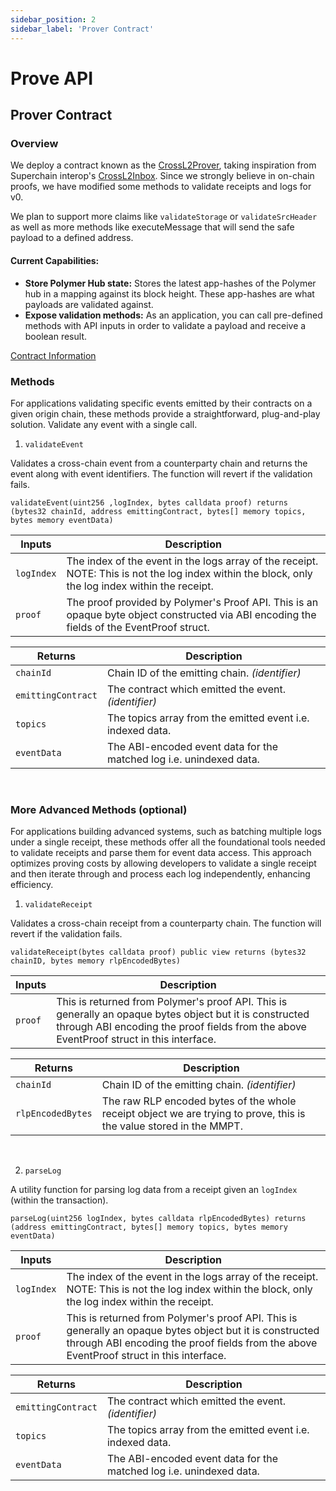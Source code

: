 ```yaml
---
sidebar_position: 2
sidebar_label: 'Prover Contract'
---
```


# Prove API

## Prover Contract

### Overview

We deploy a contract known as the [CrossL2Prover](https://github.com/open-ibc/vibc-core-smart-contracts/blob/5c0789a3706252b712987ab851ed09fd1205e2f8/contracts/interfaces/ICrossL2Prover.sol), taking inspiration from Superchain interop's [CrossL2Inbox](https://specs.optimism.io/interop/predeploys.html#crossl2inbox). Since we strongly believe in on-chain proofs, we have modified some methods to validate receipts and logs for v0.

We plan to support more claims like `validateStorage` or `validateSrcHeader` as well as more methods like executeMessage that will send the safe payload to a defined address.

#### Current Capabilities:

- **Store Polymer Hub state:** Stores the latest app-hashes of the Polymer hub in a mapping against its block height. These app-hashes are what payloads are validated against.
- **Expose validation methods:** As an application, you can call pre-defined methods with API inputs in order to validate a payload and receive a boolean result.

[Contract Information](https://docs.polymerlabs.org/docs/build/start/)

### Methods

For applications validating specific events emitted by their contracts on a given origin chain, these methods provide a straightforward, plug-and-play solution. Validate any event with a single call.

1. `validateEvent`

Validates a cross-chain event from a counterparty chain and returns the event along with event identifiers. The function will revert if the validation fails.

```
validateEvent(uint256 ,logIndex, bytes calldata proof) returns (bytes32 chainId, address emittingContract, bytes[] memory topics, bytes memory eventData)
```

| Inputs           | Description           |
| ---------------- | --------------------- |
| `logIndex` | The index of the event in the logs array of the receipt. NOTE: This is not the log index within the block, only the log index within the receipt.|
| `proof` | The proof provided by Polymer's Proof API. This is an opaque byte object constructed via ABI encoding the fields of the EventProof struct.|

| Returns           | Description           |
| ----------------- | --------------------- |
| `chainId` | Chain ID of the emitting chain. _(identifier)_ |
| `emittingContract` | The contract which emitted the event. _(identifier)_ |
| `topics` | The topics array from the emitted event i.e. indexed data. |
| `eventData` | The ABI-encoded event data for the matched log i.e. unindexed data. |




<br/>

### More Advanced Methods (optional)

For applications building advanced systems, such as batching multiple logs under a single receipt, these methods offer all the foundational tools needed to validate receipts and parse them for event data access. This approach optimizes proving costs by allowing developers to validate a single receipt and then iterate through and process each log independently, enhancing efficiency.

1. `validateReceipt`

Validates a cross-chain receipt from a counterparty chain. The function will revert if the validation fails.

```
validateReceipt(bytes calldata proof) public view returns (bytes32 chainID, bytes memory rlpEncodedBytes)

```

| Inputs           | Description           |
| ---------------- | --------------------- |
| `proof` | This is returned from Polymer's proof API. This is generally an opaque bytes object but it is constructed through ABI encoding the proof fields from the above EventProof struct in this interface.|

| Returns           | Description           |
| ----------------- | --------------------- |
| `chainId` | Chain ID of the emitting chain. _(identifier)_ |
| `rlpEncodedBytes` | The raw RLP encoded bytes of the whole receipt object we are trying to prove, this is the value stored in the MMPT.|

<br/>

2. `parseLog`

A utility function for parsing log data from a receipt given an `logIndex` (within the transaction).
```
parseLog(uint256 logIndex, bytes calldata rlpEncodedBytes) returns (address emittingContract, bytes[] memory topics, bytes memory eventData)

```

| Inputs           | Description           |
| ---------------- | --------------------- |
| `logIndex` | The index of the event in the logs array of the receipt. NOTE: This is not the log index within the block, only the log index within the receipt.|
| `proof` | This is returned from Polymer's proof API. This is generally an opaque bytes object but it is constructed through ABI encoding the proof fields from the above EventProof struct in this interface.|

| Returns           | Description           |
| ----------------- | --------------------- |
| `emittingContract` | The contract which emitted the event. _(identifier)_ |
| `topics` | The topics array from the emitted event i.e. indexed data. |
| `eventData` | The ABI-encoded event data for the matched log i.e. unindexed data. |
